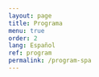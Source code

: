 ```yaml
---
layout: page
title: Programa
menu: true
order: 2
lang: Español
ref: program
permalink: /program-spa
---
```

